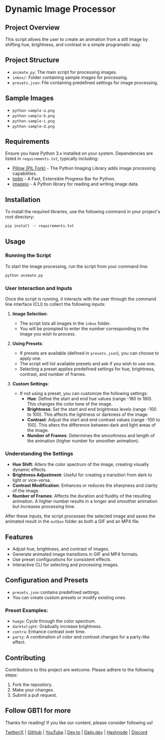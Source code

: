 # Dynamic Image Processor

## Project Overview

This script allows the user to create an animation from a still image by shifting hue, brightness, and contrast in a simple programatic way. 

## Project Structure
- `animate.py`: The main script for processing images.
- `inbox/`: Folder containing sample images for processing.
- `presets.json`: File containing predefined settings for image processing.

## Sample Images
- `python-sample-a.png`
- `python-sample-b.png`
- `python-sample-c.png`
- `python-sample-d.png`

## Requirements
Ensure you have Python 3.x installed on your system. Dependencies are listed in `requirements.txt`, typically including:
- [Pillow (PIL Fork)](https://python-pillow.org/) - The Python Imaging Library adds image processing capabilities.
- [tqdm](https://github.com/tqdm/tqdm) - A Fast, Extensible Progress Bar for Python.
- [imageio](https://imageio.github.io/) - A Python library for reading and writing image data.

## Installation
To install the required libraries, use the following command in your project's root directory:
```bash
pip install -r requirements.txt
```

## Usage

### Running the Script
To start the image processing, run the script from your command line:
```bash
python animate.py
```

### User Interaction and Inputs
Once the script is running, it interacts with the user through the command line interface (CLI) to collect the following inputs:

1. **Image Selection**:
    - The script lists all images in the `inbox` folder.
    - You will be prompted to enter the number corresponding to the image you wish to process.

2. **Using Presets**:
    - If presets are available (defined in `presets.json`), you can choose to apply one.
    - The script will list available presets and ask if you wish to use one.
    - Selecting a preset applies predefined settings for hue, brightness, contrast, and number of frames.

3. **Custom Settings**:
    - If not using a preset, you can customize the following settings:
        - **Hue**: Define the start and end hue values (range -180 to 180). This changes the color tone of the image.
        - **Brightness**: Set the start and end brightness levels (range -100 to 100). This affects the lightness or darkness of the image.
        - **Contrast**: Adjust the start and end contrast values (range -100 to 100). This alters the difference between dark and light areas of the image.
        - **Number of Frames**: Determines the smoothness and length of the animation (higher number for smoother animation).

### Understanding the Settings
- **Hue Shift**: Alters the color spectrum of the image, creating visually dynamic effects.
- **Brightness Adjustment**: Useful for creating a transition from dark to light or vice-versa.
- **Contrast Modification**: Enhances or reduces the sharpness and clarity of the image.
- **Number of Frames**: Affects the duration and fluidity of the resulting animation. A higher number results in a longer and smoother animation but increases processing time.

After these inputs, the script processes the selected image and saves the animated result in the `outbox` folder as both a GIF and an MP4 file.

## Features
- Adjust hue, brightness, and contrast of images.
- Generate animated image transitions in GIF and MP4 formats.
- Use preset configurations for consistent effects.
- Interactive CLI for selecting and processing images.

## Configuration and Presets
- `presets.json` contains predefined settings.
- You can create custom presets or modify existing ones.

### Preset Examples:
- `huego`: Cycle through the color spectrum.
- `darktolight`: Gradually increase brightness.
- `contra`: Enhance contrast over time.
- `party`: A combination of color and contrast changes for a party-like effect.

## Contributing
Contributions to this project are welcome. Please adhere to the following steps:
1. Fork the repository.
2. Make your changes.
3. Submit a pull request.


## Follow GBTI for more

Thanks for reading! If you like our content, please consider following us!

[Twitter/X](https://twitter.com/gbtilabs) | [GitHub](https://github.com/gbti-labs) | [YouTube](https://www.youtube.com/channel/UCh4FjB6r4oWQW-QFiwqv-UA) | [Dev.to](https://dev.to/gbti) | [Daily.dev](https://dly.to/zfCriM6JfRF) | [Hashnode](https://gbti.hashnode.dev/) | [Discord](https://gbti.io)
